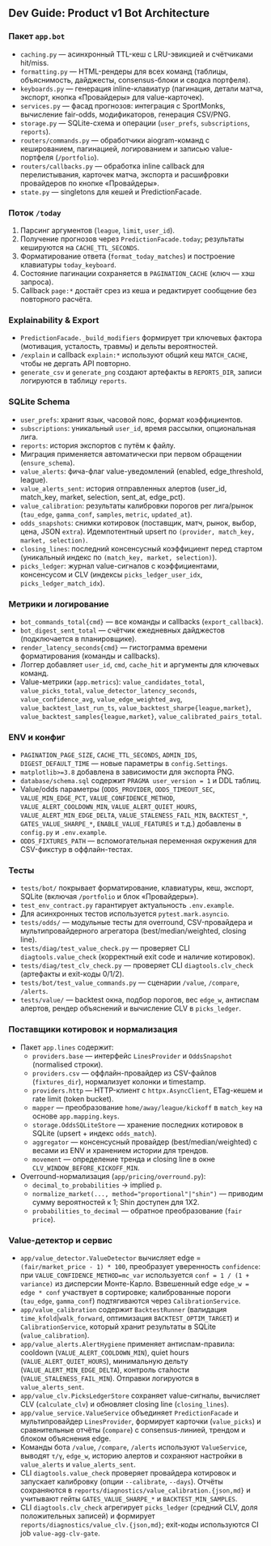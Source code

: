 ## Dev Guide: Product v1 Bot Architecture

### Пакет `app.bot`
- `caching.py` — асинхронный TTL-кеш с LRU-эвикцией и счётчиками hit/miss.
- `formatting.py` — HTML-рендеры для всех команд (таблицы, объяснимость, дайджесты, consensus-блоки и сводка портфеля).
- `keyboards.py` — генерация inline-клавиатур (пагинация, детали матча, экспорт, кнопка «Провайдеры» для value-карточек).
- `services.py` — фасад прогнозов: интеграция с SportMonks, вычисление fair-odds, модификаторов, генерация CSV/PNG.
- `storage.py` — SQLite-схема и операции (`user_prefs`, `subscriptions`, `reports`).
- `routers/commands.py` — обработчики aiogram-команд с кешированием, пагинацией, логированием и записью value-портфеля (`/portfolio`).
- `routers/callbacks.py` — обработка inline callback для перелистывания, карточек матча, экспорта и расшифровки провайдеров по кнопке «Провайдеры».
- `state.py` — singletons для кешей и PredictionFacade.

### Поток `/today`
1. Парсинг аргументов (`league`, `limit`, `user_id`).
2. Получение прогнозов через `PredictionFacade.today`; результаты кешируются на `CACHE_TTL_SECONDS`.
3. Форматирование ответа (`format_today_matches`) и построение клавиатуры `today_keyboard`.
4. Состояние пагинации сохраняется в `PAGINATION_CACHE` (ключ — хэш запроса).
5. Callback `page:*` достаёт срез из кеша и редактирует сообщение без повторного расчёта.

### Explainability & Export
- `PredictionFacade._build_modifiers` формирует три ключевых фактора (мотивация, усталость, травмы) и дельты вероятностей.
- `/explain` и callback `explain:*` используют общий кеш `MATCH_CACHE`, чтобы не дергать API повторно.
- `generate_csv` и `generate_png` создают артефакты в `REPORTS_DIR`, записи логируются в таблицу `reports`.

### SQLite Schema
- `user_prefs`: хранит язык, часовой пояс, формат коэффициентов.
- `subscriptions`: уникальный `user_id`, время рассылки, опциональная лига.
- `reports`: история экспортов с путём к файлу.
- Миграция применяется автоматически при первом обращении (`ensure_schema`).
- `value_alerts`: фича-флаг value-уведомлений (enabled, edge_threshold, league).
- `value_alerts_sent`: история отправленных алертов (user_id, match_key, market, selection, sent_at, edge_pct).
- `value_calibration`: результаты калибровки порогов per лига/рынок (`tau_edge`, `gamma_conf`, `samples`, `metric`, `updated_at`).
- `odds_snapshots`: снимки котировок (поставщик, матч, рынок, выбор, цена, JSON `extra`). Идемпотентный upsert по `(provider, match_key, market, selection)`.
- `closing_lines`: последний консенсусный коэффициент перед стартом (уникальный индекс по `(match_key, market, selection)`).
- `picks_ledger`: журнал value-сигналов с коэффициентами, консенсусом и CLV (индексы `picks_ledger_user_idx`, `picks_ledger_match_idx`).

### Метрики и логирование
- `bot_commands_total{cmd}` — все команды и callbacks (`export_callback`).
- `bot_digest_sent_total` — счётчик ежедневных дайджестов (подключается в планировщике).
- `render_latency_seconds{cmd}` — гистограмма времени форматирования (команды и callbacks).
- Логгер добавляет `user_id`, `cmd`, `cache_hit` и аргументы для ключевых команд.
- Value-метрики (`app.metrics`): `value_candidates_total`, `value_picks_total`, `value_detector_latency_seconds`, `value_confidence_avg`, `value_edge_weighted_avg`, `value_backtest_last_run_ts`, `value_backtest_sharpe{league,market}`, `value_backtest_samples{league,market}`, `value_calibrated_pairs_total`.

### ENV и конфиг
- `PAGINATION_PAGE_SIZE`, `CACHE_TTL_SECONDS`, `ADMIN_IDS`, `DIGEST_DEFAULT_TIME` — новые параметры в `config.Settings`.
- `matplotlib>=3.8` добавлена в зависимости для экспорта PNG.
- `database/schema.sql` содержит `PRAGMA user_version = 1` и DDL таблиц.
- Value/odds параметры (`ODDS_PROVIDER`, `ODDS_TIMEOUT_SEC`, `VALUE_MIN_EDGE_PCT`, `VALUE_CONFIDENCE_METHOD`, `VALUE_ALERT_COOLDOWN_MIN`, `VALUE_ALERT_QUIET_HOURS`, `VALUE_ALERT_MIN_EDGE_DELTA`, `VALUE_STALENESS_FAIL_MIN`, `BACKTEST_*`, `GATES_VALUE_SHARPE_*`, `ENABLE_VALUE_FEATURES` и т.д.) добавлены в `config.py` и `.env.example`.
- `ODDS_FIXTURES_PATH` — вспомогательная переменная окружения для CSV-фикстур в оффлайн-тестах.

### Тесты
- `tests/bot/` покрывает форматирование, клавиатуры, кеш, экспорт, SQLite (включая `/portfolio` и блок «Провайдеры»).
- `test_env_contract.py` гарантирует актуальность `.env.example`.
- Для асинхронных тестов используется `pytest.mark.asyncio`.
- `tests/odds/` — модульные тесты для overround, CSV-провайдера и мультипровайдерного агрегатора (best/median/weighted, closing line).
- `tests/diag/test_value_check.py` — проверяет CLI `diagtools.value_check` (корректный exit code и наличие котировок).
- `tests/diag/test_clv_check.py` — проверяет CLI `diagtools.clv_check` (артефакты и exit-коды 0/1/2).
- `tests/bot/test_value_commands.py` — сценарии `/value`, `/compare`, `/alerts`.
- `tests/value/` — backtest окна, подбор порогов, вес `edge_w`, антиспам алертов, рендер объяснений и вычисление CLV в `picks_ledger`.

### Поставщики котировок и нормализация
- Пакет `app.lines` содержит:
  - `providers.base` — интерфейс `LinesProvider` и `OddsSnapshot` (normalised строки).
  - `providers.csv` — оффлайн-провайдер из CSV-файлов (`fixtures_dir`), нормализует колонки и timestamp.
  - `providers.http` — HTTP-клиент с `httpx.AsyncClient`, ETag-кешем и rate limit (token bucket).
  - `mapper` — преобразование `home/away/league/kickoff` в `match_key` на основе `app.mapping.keys`.
  - `storage.OddsSQLiteStore` — хранение последних котировок в SQLite (upsert + индекс `odds_match`).
  - `aggregator` — консенсусный провайдер (best/median/weighted) с весами из ENV и хранением истории для трендов.
  - `movement` — определение тренда и closing line в окне `CLV_WINDOW_BEFORE_KICKOFF_MIN`.
- Overround-нормализация (`app/pricing/overround.py`):
  - `decimal_to_probabilities` → implied `p`.
  - `normalize_market(..., method="proportional"|"shin")` — приводим сумму вероятностей к 1; Shin доступен для 1X2.
  - `probabilities_to_decimal` — обратное преобразование (`fair price`).

### Value-детектор и сервис
- `app/value_detector.ValueDetector` вычисляет edge = `(fair/market_price - 1) * 100`, преобразует уверенность `confidence`: при `VALUE_CONFIDENCE_METHOD=mc_var` используется `conf = 1 / (1 + variance)` из дисперсии Монте-Карло. Взвешенный edge `edge_w = edge * conf` участвует в сортировке; калиброванные пороги (`tau_edge`, `gamma_conf`) подтягиваются через `CalibrationService`.
- `app/value_calibration` содержит `BacktestRunner` (валидация `time_kfold`|`walk_forward`, оптимизация `BACKTEST_OPTIM_TARGET`) и `CalibrationService`, который хранит результаты в SQLite (`value_calibration`).
- `app/value_alerts.AlertHygiene` применяет антиспам-правила: cooldown (`VALUE_ALERT_COOLDOWN_MIN`), quiet hours (`VALUE_ALERT_QUIET_HOURS`), минимальную дельту (`VALUE_ALERT_MIN_EDGE_DELTA`), контроль ста́лости (`VALUE_STALENESS_FAIL_MIN`). Отправки логируются в `value_alerts_sent`.
- `app/value_clv.PicksLedgerStore` сохраняет value-сигналы, вычисляет CLV (`calculate_clv`) и обновляет closing line (`closing_lines`).
- `app/value_service.ValueService` объединяет `PredictionFacade` и мультипровайдер `LinesProvider`, формирует карточки (`value_picks`) и сравнительные отчёты (`compare`) с consensus-линией, трендом и блоком объяснения edge.
- Команды бота `/value`, `/compare`, `/alerts` используют `ValueService`, выводят `τ/γ`, `edge_w`, историю алертов и сохраняют настройки в `value_alerts` и `value_alerts_sent`.
- CLI `diagtools.value_check` проверяет провайдера котировок и запускает калибровку (опции `--calibrate`, `--days`). Отчёты сохраняются в `reports/diagnostics/value_calibration.{json,md}` и учитывают гейты `GATES_VALUE_SHARPE_*` и `BACKTEST_MIN_SAMPLES`.
- CLI `diagtools.clv_check` агрегирует `picks_ledger` (средний CLV, доля положительных записей) и формирует `reports/diagnostics/value_clv.{json,md}`; exit-коды используются CI job `value-agg-clv-gate`.
